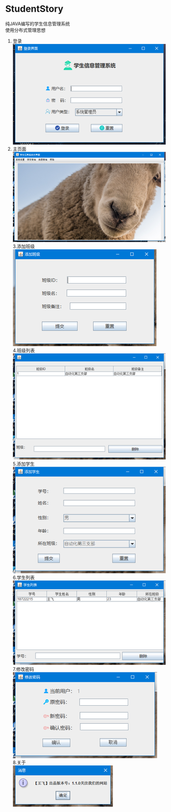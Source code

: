 # StudentStory
纯JAVA编写的学生信息管理系统  
使用分布式管理思想  
1. 登录  
![Image text](运行图/登录.png)  
2. 主页面  
![Image text](运行图/main.png)  
3.添加班级    
![Image text](运行图/添加班级.png)  
4.班级列表  
![Image text](运行图/班级列表.png)  
5.添加学生  
![Image text](运行图/添加学生.png)  
6.学生列表  
![Image text](运行图/学生列表.png)  
7.修改密码  
![Image text](运行图/修改密码.png)  
8.关于  
![Image text](运行图/帮助.png)
